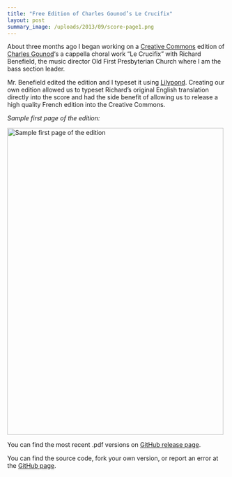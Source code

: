 ```yaml
---
title: "Free Edition of Charles Gounod’s Le Crucifix"
layout: post
summary_image: /uploads/2013/09/score-page1.png
---
```


About three months ago I began working on a <a
href="http://creativecommons.org">Creative Commons</a> edition of <a
href="http://en.wikipedia.org/wiki/Charles_Gounod">Charles Gounod</a>&#8216;s
a cappella choral work &#8220;Le Crucifix&#8221; with Richard Benefield, the
music director Old First Presbyterian Church where I am the bass section
leader.

Mr. Benefield edited the edition and I typeset it using <a
href="http://lilypond.org">Lilypond</a>. Creating our own edition allowed us to
typeset Richard&#8217;s original English translation directly into the score
and had the side benefit of allowing us to release a high quality French
edition into the Creative Commons.

*Sample first page of the edition:*

 <a
href="https://github.com/captbaritone/gounod-le_crucifix/releases"><img
class="size-full wp-image-1510 " alt="Sample first page of the edition"
src="/uploads/2013/09/score-page1.png"
width="496" height="702" /></a>

You can find the most recent .pdf versions on <a href="https://github.com/captbaritone/gounod-le_crucifix/releases">GitHub
release page</a>.

You can find the source code, fork your own version, or report an error at the
<a
href="https://github.com/captbaritone/gounod-le_crucifix">GitHub page</a>.
